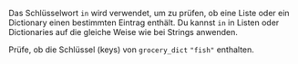 Das Schlüsselwort `in` wird verwendet,
um zu prüfen, ob eine Liste oder
ein Dictionary einen bestimmten
Eintrag enthält. Du kannst `in` in
Listen oder Dictionaries auf die
gleiche Weise wie bei Strings anwenden.

Prüfe, ob die Schlüssel (keys) von
`grocery_dict` `"fish"` enthalten.
